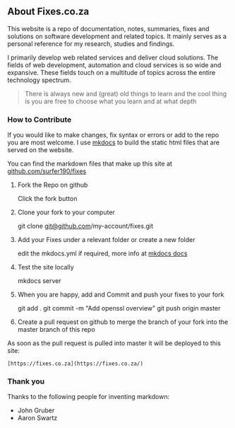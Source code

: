 ## About Fixes.co.za

This website is a repo of documentation, notes, summaries, fixes and solutions on software development and related topics.
It mainly serves as a personal reference for my research, studies and findings.

I primarily develop web related services and deliver cloud solutions. The fields of web development, automation and cloud services is so wide and expansive. These fields touch on a multitude of topics across the entire technology spectrum.

> There is always new and (great) old things to learn and the cool thing is you are free to choose what you learn and at what depth

### How to Contribute

If you would like to make changes, fix syntax or errors or add to the repo you are most welcome.
I use [mkdocs](https://www.mkdocs.org/#overview) to build the static html files that are served on the website.

You can find the markdown files that make up this site at [github.com/surfer190/fixes](https://github.com/surfer190/fixes)

1. Fork the Repo on github

    Click the fork button

2. Clone your fork to your computer

    git clone git@github.com/my-account/fixes.git

3. Add your Fixes under a relevant folder or create a new folder

    edit the mkdocs.yml if required, more info at [mkdocs docs](https://www.mkdocs.org/#overview)

4. Test the site locally

    mkdocs server

5. When you are happy, add and Commit and push your fixes to your fork

    git add .
    git commit -m "Add openssl overview"
    git push origin master

6. Create a pull request on github to merge the branch of your fork into the master branch of this repo

As soon as the pull request is pulled into master it will be deployed to this site:

    [https://fixes.co.za](https://fixes.co.za/)

### Thank you

Thanks to the following people for inventing markdown:

- John Gruber
- Aaron Swartz

